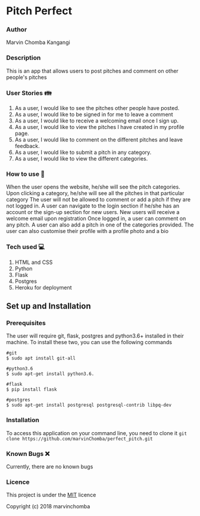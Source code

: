 # Pitch Perfect

###  Author
Marvin Chomba Kangangi

### Description
This is an app that allows users to post pitches and comment on other people's pitches

### User Stories :family:
1. As a user, I would like to see the pitches other people have posted.
1. As a user, I would like to be signed in for me to leave a comment
1. As a user, I would like to receive a welcoming email once I sign up.
1. As a user, I would like to view the pitches I have created in my profile page.
1. As a user, I would like to comment on the different pitches and leave feedback.
1. As a user, I would like to submit a pitch in any category.
1. As a user, I would like to view the different categories.

### How to use :rocket:
When the user opens the website, he/she will see the pitch categories.
Upon clicking a category, he/she will see all the pitches in that particular category
The user will not be allowed to comment or add a pitch if they are not logged in.
A user can navigate to the login section if he/she has an account or the sign-up section for new users.
New users will receive a welcome email upon registration
Once logged in, a user can comment on any pitch.
A user can also add a pitch in one of the categories provided.
The user can also customise their profile with a profile photo and a bio

### Tech used :computer: 
1. HTML and CSS
2. Python
3. Flask
1. Postgres
1. Heroku for deployment

## Set up and Installation
### Prerequisites
The user will require git, flask, postgres and python3.6+ installed in their machine.
To install these two, you can use the following commands
```
#git
$ sudo apt install git-all

#python3.6
$ sudo apt-get install python3.6.

#flask
$ pip install flask

#postgres
$ sudo apt-get install postgresql postgresql-contrib libpq-dev
```

### Installation
To access this application on your command line, you need to clone it 
`git clone https://github.com/marvinChomba/perfect_pitch.git`

### Known Bugs :x:
Currently, there are no known bugs

### Licence
This project is under the [MIT](https://github.com/marvinChomba/perfect_pitch/blob/master/LICENSE) licence

Copyright (c) 2018 marvinchomba
